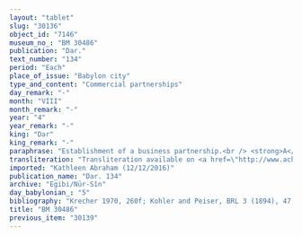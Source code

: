 ```yaml
---
layout: "tablet"
slug: "30136"
object_id: "7146"
museum_no_: "BM 30486"
publication: "Dar."
text_number: "134"
period: "Each"
place_of_issue: "Babylon city"
type_and_content: "Commercial partnerships"
day_remark: "-"
month: "VIII"
month_remark: "-"
year: "4"
year_remark: "-"
king: "Dar"
king_remark: "-"
paraphrase: "Establishment of a business partnership.<br /> <strong>A</strong> invests 12 minas of stamped(?) silver (<em>ginnu</em> (silver) used for purchases and sales (<em>nadānu u mahāru</em>) in a business partnership with <strong>B</strong>. The partners agree that B will give (<em>nadānu</em>) an equal share (<em>ahu zitti</em>) to <strong>A</strong> in whatever he makes with the mentioned 12 minas of silver. Furthermore, the present document stipulates that <strong>B </strong>will not enter into another business partnership (<em>harrānu alāku</em>) besides (<em>elat</em>) the present one. Similarly, <strong>A</strong> does not have another business partnership (<em>ina harrāni ian&ucirc;</em>) besides the present one. <strong>B</strong> guarantees the capital sum of the mentioned silver [i.e., 12 minas] and will run the business (<em>na&scaron;partu &scaron;a harrāni alāku</em>). Names of 5 witnesses and the scribe.<br /> &nbsp;<br /> <strong>A</strong> = Marduk-nāṣir-apli/Itti-Marduk-balāṭu//Egibi; <strong>B</strong> = Bēl-kāṣir/Marduk-u&scaron;allim//A&scaron;lāku"
transliteration: "Transliteration available on <a href=\"http://www.achemenet.com/en/item/?/textual-sources/texts-by-languages-and-scripts/babylonian/egibi-archive/1655253\" target=\"_blank\">Achemenet</a>"
imported: "Kathleen Abraham (12/12/2016)"
publication_name: "Dar. 134"
archive: "Egibi/Nūr-Sîn"
day_babylonian_: "5"
bibliography: "Krecher 1970, 260f; Kohler and Peiser, BRL 3 (1894), 47; Petschow 1956 (NBPf.), 31; Koschaker 1911, 258; Fossey, JA 11/9 (1917), 485ff."
title: "BM 30486"
previous_item: "30139"
---
```

